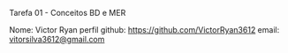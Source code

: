 Tarefa 01 - Conceitos BD e MER

Nome: Victor Ryan
perfil github: https://github.com/VictorRyan3612
email: vitorsilva3612@gmail.com
